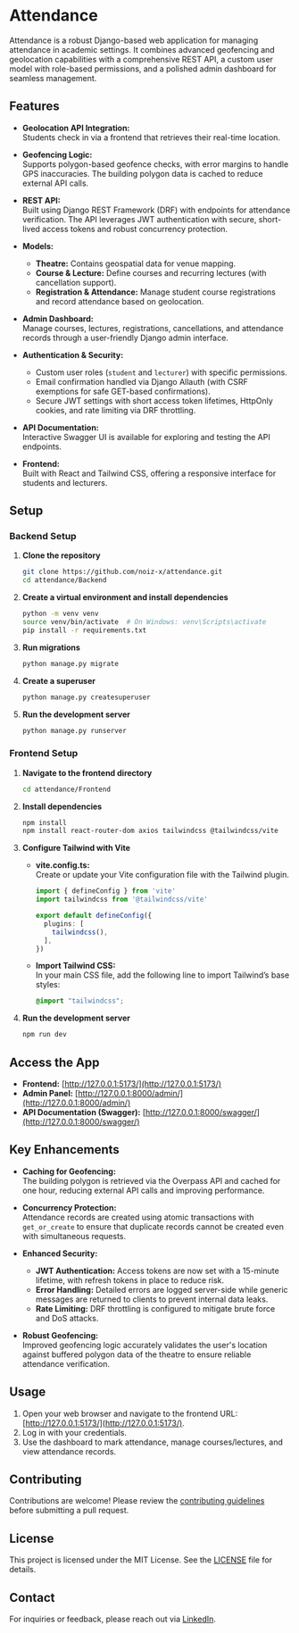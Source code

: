 # Attendance

Attendance is a robust Django-based web application for managing attendance in academic settings. It combines advanced geofencing and geolocation capabilities with a comprehensive REST API, a custom user model with role-based permissions, and a polished admin dashboard for seamless management.

## Features

- **Geolocation API Integration:**  
  Students check in via a frontend that retrieves their real-time location.

- **Geofencing Logic:**  
  Supports polygon-based geofence checks, with error margins to handle GPS inaccuracies. The building polygon data is cached to reduce external API calls.

- **REST API:**  
  Built using Django REST Framework (DRF) with endpoints for attendance verification. The API leverages JWT authentication with secure, short-lived access tokens and robust concurrency protection.

- **Models:**  
  - **Theatre:** Contains geospatial data for venue mapping.  
  - **Course & Lecture:** Define courses and recurring lectures (with cancellation support).  
  - **Registration & Attendance:** Manage student course registrations and record attendance based on geolocation.

- **Admin Dashboard:**  
  Manage courses, lectures, registrations, cancellations, and attendance records through a user-friendly Django admin interface.

- **Authentication & Security:**  
  - Custom user roles (`student` and `lecturer`) with specific permissions.  
  - Email confirmation handled via Django Allauth (with CSRF exemptions for safe GET-based confirmations).  
  - Secure JWT settings with short access token lifetimes, HttpOnly cookies, and rate limiting via DRF throttling.
  
- **API Documentation:**  
  Interactive Swagger UI is available for exploring and testing the API endpoints.

- **Frontend:**  
  Built with React and Tailwind CSS, offering a responsive interface for students and lecturers.

## Setup

### Backend Setup

1. **Clone the repository**

   ```bash
   git clone https://github.com/noiz-x/attendance.git
   cd attendance/Backend
   ```

2. **Create a virtual environment and install dependencies**

   ```bash
   python -m venv venv
   source venv/bin/activate  # On Windows: venv\Scripts\activate
   pip install -r requirements.txt
   ```

3. **Run migrations**

   ```bash
   python manage.py migrate
   ```

4. **Create a superuser**

   ```bash
   python manage.py createsuperuser
   ```

5. **Run the development server**

   ```bash
   python manage.py runserver
   ```

### Frontend Setup

1. **Navigate to the frontend directory**

   ```bash
   cd attendance/Frontend
   ```

2. **Install dependencies**

   ```bash
   npm install
   npm install react-router-dom axios tailwindcss @tailwindcss/vite
   ```

3. **Configure Tailwind with Vite**

   - **vite.config.ts:**  
     Create or update your Vite configuration file with the Tailwind plugin.
     ```typescript
     import { defineConfig } from 'vite'
     import tailwindcss from '@tailwindcss/vite'
     
     export default defineConfig({
       plugins: [
         tailwindcss(),
       ],
     })
     ```

   - **Import Tailwind CSS:**  
     In your main CSS file, add the following line to import Tailwind’s base styles:
     ```css
     @import "tailwindcss";
     ```

4. **Run the development server**

   ```bash
   npm run dev
   ```

## Access the App

- **Frontend:** [http://127.0.0.1:5173/](http://127.0.0.1:5173/)
- **Admin Panel:** [http://127.0.0.1:8000/admin/](http://127.0.0.1:8000/admin/)
- **API Documentation (Swagger):** [http://127.0.0.1:8000/swagger/](http://127.0.0.1:8000/swagger/)

## Key Enhancements

- **Caching for Geofencing:**  
  The building polygon is retrieved via the Overpass API and cached for one hour, reducing external API calls and improving performance.

- **Concurrency Protection:**  
  Attendance records are created using atomic transactions with `get_or_create` to ensure that duplicate records cannot be created even with simultaneous requests.

- **Enhanced Security:**  
  - **JWT Authentication:** Access tokens are now set with a 15-minute lifetime, with refresh tokens in place to reduce risk.  
  - **Error Handling:** Detailed errors are logged server-side while generic messages are returned to clients to prevent internal data leaks.  
  - **Rate Limiting:** DRF throttling is configured to mitigate brute force and DoS attacks.

- **Robust Geofencing:**  
  Improved geofencing logic accurately validates the user's location against buffered polygon data of the theatre to ensure reliable attendance verification.

## Usage

1. Open your web browser and navigate to the frontend URL: [http://127.0.0.1:5173/](http://127.0.0.1:5173/).
2. Log in with your credentials.
3. Use the dashboard to mark attendance, manage courses/lectures, and view attendance records.

## Contributing

Contributions are welcome! Please review the [contributing guidelines](CONTRIBUTING.md) before submitting a pull request.

## License

This project is licensed under the MIT License. See the [LICENSE](LICENSE) file for details.

## Contact

For inquiries or feedback, please reach out via [LinkedIn](https://www.linkedin.com/in/iamgeekspe/).
